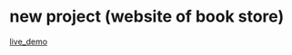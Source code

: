 # new project (website of book store)

[live_demo](candid-moxie-8e3fdb.netlify.app](https://candid-moxie-8e3fdb.netlify.app/)https://candid-moxie-8e3fdb.netlify.app/)
